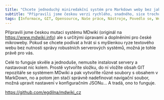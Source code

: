 ```yaml
---
title: "Chcete jednoduchý miniredakční systém pro Markdown weby bez jakýchkoliv instalací? Zkuste českou mutaci MDwiki"
subtitle: "Připravili jsme českou verzi rychlého, snadného, sice trochu historického, ale stále skvělého systému pro snadnou tvorbu statických webů s využitím MarkDown"
tags: [Informace, GIT, Opensource, Naše práce, Nástroje, Povedlo se, Webové technologie, Zkuste]
---
```


Připravili jsme českou mutaci systému MDwiki (originál na https://www.mdwiki.info) ale s určitými úpravami a doplněními pro české mikroweby. Pokud se chcete podívat a hrát si s myšlenkou ryze textového webu bez nutnosti správy robustních serverových systémů, možná je tohle právě pro vás.

Celé to funguje skvěle a jednoduše, nemusíte instalovat servery a nastavovat nic kolem. Prostě vytvoříte složku, do ní vložíte obsah GIT repozitáře se systémem MDwiki a pak vytvoříte různé soubory s obsahem v MarkDown, no a potom jen stačí správně nadefinovat navigační soubor, možná upravit nastavení v konfiguračním JSONu... A tradá, ono to funguje.



https://github.com/egdilna/mdwiki_cz 

